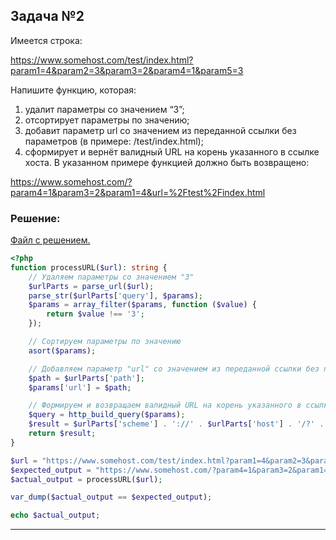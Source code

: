 ## Задача №2 ##
Имеется строка:

https://www.somehost.com/test/index.html?param1=4&param2=3&param3=2&param4=1&param5=3

Напишите функцию, которая:
1. удалит параметры со значением “3”;
2. отсортирует параметры по значению;
3. добавит параметр url со значением из переданной ссылки без параметров (в примере:
   /test/index.html);
4. сформирует и вернёт валидный URL на корень указанного в ссылке хоста.
   В указанном примере функцией должно быть возвращено:

https://www.somehost.com/?param4=1&param3=2&param1=4&url=%2Ftest%2Findex.html

### Решение: ###

[Файл с решением.](https://github.com/BenderRodriguezJunior/test_task/blob/main/src/task_2.php)

```php
<?php
function processURL($url): string {
    // Удаляем параметры со значением "3"
    $urlParts = parse_url($url);
    parse_str($urlParts['query'], $params);
    $params = array_filter($params, function ($value) {
        return $value !== '3';
    });

    // Сортируем параметры по значению
    asort($params);

    // Добавляем параметр "url" со значением из переданной ссылки без параметров
    $path = $urlParts['path'];
    $params['url'] = $path;

    // Формируем и возвращаем валидный URL на корень указанного в ссылке хоста
    $query = http_build_query($params);
    $result = $urlParts['scheme'] . '://' . $urlParts['host'] . '/?' . $query;
    return $result;
}

$url = "https://www.somehost.com/test/index.html?param1=4&param2=3&param3=2&param4=1&param5=3";
$expected_output = "https://www.somehost.com/?param4=1&param3=2&param1=4&url=%2Ftest%2Findex.html";
$actual_output = processURL($url);

var_dump($actual_output == $expected_output);

echo $actual_output;
```
---
